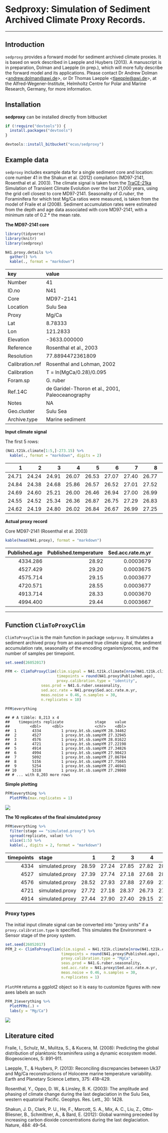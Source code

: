 # Sedproxy: Simulation of Sediment Archived Climate Proxy Records.

------------------------------

## Introduction

`sedproxy` provides a forward model for sediment archived climate proxies. It is based on work described in Laepple and Huybers (2013). A manuscript is in preparation, Dolman and Laepple (in prep.), which will more fully describe the forward model and its applications. Please contact Dr Andrew Dolman <<andrew.dolman@awi.de>>, or Dr Thomas Laepple <<tlaepple@awi.de>>, at the Alfred-Wegener-Institute, Helmholtz Centre for Polar and Marine Research, Germany, for more information.

 
## Installation

**sedproxy** can be installed directly from bitbucket


```r
if (!require("devtools")) {
  install.packages("devtools")
}

devtools::install_bitbucket("ecus/sedproxy")
```

## Example data

`sedproxy` includes example data for a single sediment core and location: core number 41 in the Shakun et al. (2012) compilation (MD97-2141, Rosenthal et al. 2003). The climate signal is taken from the [TraCE-21ka](http://www.cgd.ucar.edu/ccr/TraCE/) Simulation of Transient Climate Evolution over the last 21,000 years, using the grid cell closest to core MD97-2141. Seasonality of *G.ruber*, the Foraminifera for which test Mg/Ca ratios were measured, is taken from the model of Fraile et al (2008). Sediment accumulation rates were estimated from the depth and age data associated with core MD97-2141, with a minimum rate of 0.2 * the mean rate.


**The MD97-2141 core**


```r
library(tidyverse)
library(knitr)
library(sedproxy)
```



```r
N41.proxy.details %>% 
  gather() %>% 
  kable(., format = "markdown")
```



|key             |value                                            |
|:---------------|:------------------------------------------------|
|Number          |41                                               |
|ID.no           |N41                                              |
|Core            |MD97-2141                                        |
|Location        |Sulu Sea                                         |
|Proxy           |Mg/Ca                                            |
|Lat             |8.78333                                          |
|Lon             |121.2833                                         |
|Elevation       |-3633.000000                                     |
|Reference       |Rosenthal et al., 2003                           |
|Resolution      |77.8894472361809                                 |
|Calibration.ref |Rosenthal and Lohman, 2002                       |
|Calibration     |T = ln(MgCa/0.28)/0.095                          |
|Foram.sp        |G. ruber                                         |
|Ref.14C         |de Garidel-Thoron et al., 2001, Paleoceanography |
|Notes           |NA                                               |
|Geo.cluster     |Sulu Sea                                         |
|Archive.type    |Marine sediment                                  |


**Input climate signal**

The first 5 rows:


```r
(N41.t21k.climate[1:5,]-273.15) %>% 
  kable(., format = "markdown", digits = 2)
```



|     1|     2|     3|     4|     5|     6|     7|     8|     9|    10|    11|    12|
|-----:|-----:|-----:|-----:|-----:|-----:|-----:|-----:|-----:|-----:|-----:|-----:|
| 24.71| 24.24| 24.91| 26.07| 26.53| 27.07| 27.40| 26.77| 26.49| 26.49| 26.78| 26.19|
| 24.84| 24.38| 24.68| 25.86| 26.57| 26.52| 27.01| 27.52| 26.63| 26.70| 26.63| 25.82|
| 24.69| 24.60| 25.21| 26.00| 26.46| 26.94| 27.00| 26.99| 26.39| 26.45| 26.66| 25.77|
| 24.55| 24.52| 25.34| 26.36| 26.87| 26.75| 27.29| 26.83| 26.55| 26.91| 26.59| 25.84|
| 24.62| 24.19| 24.80| 26.02| 26.84| 26.67| 26.99| 27.25| 26.80| 27.01| 26.67| 25.81|

**Actual proxy record**

Core MD97-2141 (Rosenthal et al. 2003)


```r
kable(head(N41.proxy), format = "markdown")
```



| Published.age| Published.temperature| Sed.acc.rate.m.yr|
|-------------:|---------------------:|-----------------:|
|      4334.286|                 28.92|         0.0003679|
|      4527.429|                 29.20|         0.0003675|
|      4575.714|                 29.15|         0.0003677|
|      4720.571|                 28.55|         0.0003677|
|      4913.714|                 28.33|         0.0003670|
|      4994.400|                 29.44|         0.0003667|

*******

## Function `ClimToProxyClim`

`ClimToProxyClim` is the main function in package `sedproxy`. It simulates a sediment archived proxy from an assumed true climate signal, the sediment accumulation rate, seasonality of the encoding organism/process, and the number of samples per timepoint.



```r
set.seed(26052017)

PFM <- ClimToProxyClim(clim.signal = N41.t21k.climate[nrow(N41.t21k.climate):1,] - 273.15, 
                       timepoints = round(N41.proxy$Published.age),
                       proxy.calibration.type = "identity",
                seas.prod = N41.G.ruber.seasonality,
                sed.acc.rate = N41.proxy$Sed.acc.rate.m.yr,
                meas.noise = 0.46, n.samples = 30,
                n.replicates = 10)
```



```r
PFM$everything
```

```
## # A tibble: 8,213 x 4
##    timepoints replicate              stage    value
##         <dbl>     <dbl>              <chr>    <dbl>
##  1       4334         1 proxy.bt.sb.sampYM 28.34462
##  2       4527         1 proxy.bt.sb.sampYM 27.32945
##  3       4576         1 proxy.bt.sb.sampYM 28.01622
##  4       4721         1 proxy.bt.sb.sampYM 27.22198
##  5       4914         1 proxy.bt.sb.sampYM 27.34826
##  6       4994         1 proxy.bt.sb.sampYM 27.90423
##  7       5092         1 proxy.bt.sb.sampYM 27.86784
##  8       5156         1 proxy.bt.sb.sampYM 27.75665
##  9       5254         1 proxy.bt.sb.sampYM 27.46941
## 10       5318         1 proxy.bt.sb.sampYM 27.29800
## # ... with 8,203 more rows
```

**Simple plotting**


```r
PFM$everything %>% 
  PlotPFMs(max.replicates = 1)
```

![](readme_files/figure-html/default_plot-1.png)<!-- -->


**The 10 replicates of the final simulated proxy**


```r
PFM$everything %>% 
  filter(stage == "simulated.proxy") %>% 
  spread(replicate, value) %>% 
  slice(1:5) %>% 
  kable(., digits = 2, format = "markdown")
```



| timepoints|stage           |     1|     2|     3|     4|     5|     6|     7|     8|     9|    10|
|----------:|:---------------|-----:|-----:|-----:|-----:|-----:|-----:|-----:|-----:|-----:|-----:|
|       4334|simulated.proxy | 28.59| 27.24| 27.85| 27.82| 28.75| 27.67| 28.24| 27.61| 28.45| 27.48|
|       4527|simulated.proxy | 27.39| 27.74| 27.18| 27.68| 28.97| 27.14| 26.70| 27.64| 28.06| 28.13|
|       4576|simulated.proxy | 28.52| 27.93| 27.88| 27.69| 27.36| 27.86| 27.95| 28.40| 27.17| 27.99|
|       4721|simulated.proxy | 27.72| 27.18| 28.37| 26.73| 27.36| 27.41| 28.22| 27.74| 27.84| 27.45|
|       4914|simulated.proxy | 27.44| 27.90| 27.40| 29.15| 27.55| 28.36| 28.29| 28.63| 28.08| 28.43|


### Proxy types

The initial input climate signal can be converted into "proxy units" if a `proxy.calibration.type` is specified. This simulates the Environment -> Sensor stage of the proxy system.



```r
set.seed(26052017)
PFM_2 <- ClimToProxyClim(clim.signal = N41.t21k.climate[nrow(N41.t21k.climate):1,] - 273.15, 
                         timepoints = round(N41.proxy$Published.age),
                         proxy.calibration.type = "MgCa",
                         seas.prod = N41.G.ruber.seasonality,
                         sed.acc.rate = N41.proxy$Sed.acc.rate.m.yr,
                         meas.noise = 0.46, n.samples = 30,
                         n.replicates = 1)
```

`PlotPFM` returns a ggplot2 object so it is easy to customize figures with new axes labels an such


```r
PFM_2$everything %>% 
  PlotPFMs(.) +
  labs(y = "Mg/Ca")
```

![](readme_files/figure-html/MgCa_plot-1.png)<!-- -->









## Literature cited

Fraile, I., Schulz, M., Mulitza, S., & Kucera, M. (2008): Predicting the global distribution of planktonic foraminifera using a dynamic ecosystem model. Biogeosciences, 5: 891–911.

Laepple, T., & Huybers, P. (2013): Reconciling discrepancies between Uk37 and Mg/Ca reconstructions of Holocene marine temperature variability. Earth and Planetary Science Letters, 375: 418–429.

Rosenthal, Y., Oppo, D. W., & Linsley, B. K. (2003): The amplitude and phasing of climate change during the last deglaciation in the Sulu Sea, western equatorial Pacific. Geophys. Res. Lett., 30: 1428.

Shakun, J. D., Clark, P. U., He, F., Marcott, S. A., Mix, A. C., Liu, Z., Otto-Bliesner, B., Schmittner, A., & Bard, E. (2012): Global warming preceded by increasing carbon dioxide concentrations during the last deglaciation. Nature, 484: 49–54.


